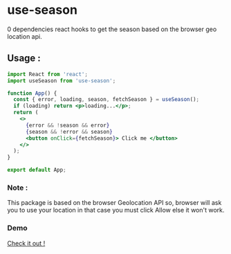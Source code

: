 # use-season

0 dependencies react hooks to get the season based on the browser geo location api.

## Usage : 
```jsx
import React from 'react';
import useSeason from 'use-season';

function App() {
  const { error, loading, season, fetchSeason } = useSeason();
  if (loading) return <p>loading...</p>;
  return (
    <>
      {error && !season && error}
      {season && !error && season}
      <button onClick={fetchSeason}> Click me </button>
    </>
  );
}

export default App;

```

### Note : 
This package is based on the browser Geolocation API so, browser will ask you to use your location in that case you must click Allow else it won't work.

### Demo
[Check it out !](https://codesandbox.io/s/use-season-example-1zp6z)